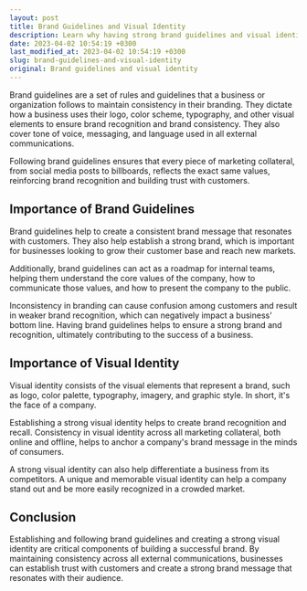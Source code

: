 ```yaml
---
layout: post
title: Brand Guidelines and Visual Identity
description: Learn why having strong brand guidelines and visual identity is important for any business to succeed in their marketing efforts.
date: 2023-04-02 10:54:19 +0300
last_modified_at: 2023-04-02 10:54:19 +0300
slug: brand-guidelines-and-visual-identity
original: Brand guidelines and visual identity
---
```


Brand guidelines are a set of rules and guidelines that a business or organization follows to maintain consistency in their branding. They dictate how a business uses their logo, color scheme, typography, and other visual elements to ensure brand recognition and brand consistency. They also cover tone of voice, messaging, and language used in all external communications.

Following brand guidelines ensures that every piece of marketing collateral, from social media posts to billboards, reflects the exact same values, reinforcing brand recognition and building trust with customers.

## Importance of Brand Guidelines

Brand guidelines help to create a consistent brand message that resonates with customers. They also help establish a strong brand, which is important for businesses looking to grow their customer base and reach new markets.

Additionally, brand guidelines can act as a roadmap for internal teams, helping them understand the core values of the company, how to communicate those values, and how to present the company to the public.

Inconsistency in branding can cause confusion among customers and result in weaker brand recognition, which can negatively impact a business' bottom line. Having brand guidelines helps to ensure a strong brand and recognition, ultimately contributing to the success of a business.

## Importance of Visual Identity

Visual identity consists of the visual elements that represent a brand, such as logo, color palette, typography, imagery, and graphic style. In short, it's the face of a company.

Establishing a strong visual identity helps to create brand recognition and recall. Consistency in visual identity across all marketing collateral, both online and offline, helps to anchor a company's brand message in the minds of consumers.

A strong visual identity can also help differentiate a business from its competitors. A unique and memorable visual identity can help a company stand out and be more easily recognized in a crowded market.

## Conclusion

Establishing and following brand guidelines and creating a strong visual identity are critical components of building a successful brand. By maintaining consistency across all external communications, businesses can establish trust with customers and create a strong brand message that resonates with their audience.